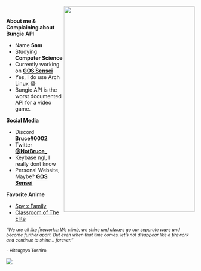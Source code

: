 <img src="https://c.tenor.com/I_BzKLrPtOgAAAAd/genshin-impact.gif" height="550" width="350" align="right" />
<br />

**About me & Complaining about Bungie API**
- Name **Sam**
- Studying **Computer Science**
- Currently working on [**GOS Sensei**](https://github.com/GOS-Sensei)
- Yes, I do use Arch Linux 😂
- Bungie API is the worst documented API for a video game.

**Social Media**
- Discord **Bruce#0002**
- Twitter [**@NotBruce_**](https://twitter.com/NotBruce_)
- Keybase ngl, I really dont know
- Personal Website, Maybe? [**GOS Sensei**](https://gossensei.com/)

**Favorite Anime**
- [Spy x Family](https://beta.crunchyroll.com/series/G4PH0WXVJ/spy-x-family)
- [Classroom of The Elite](https://beta.crunchyroll.com/series/GRVN8MNQY/classroom-of-the-elite)

<sub> *“We are all like fireworks: We climb, we shine and always go our separate ways and become further apart. But even when that time comes, let’s not disappear like a firework and continue to shine… forever.”*</sub> 

<sub>- Hitsugaya Toshiro</sub>

![](https://komarev.com/ghpvc/?username=NotBruce_&color=6eb1f5)
